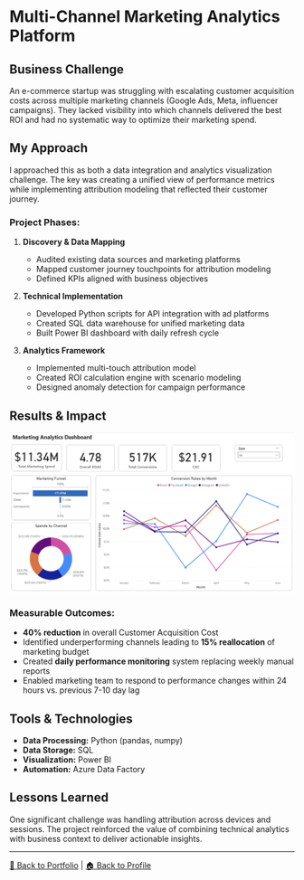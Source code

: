 # Multi-Channel Marketing Analytics Platform

## Business Challenge

An e-commerce startup was struggling with escalating customer acquisition costs across multiple marketing channels (Google Ads, Meta, influencer campaigns). They lacked visibility into which channels delivered the best ROI and had no systematic way to optimize their marketing spend.

## My Approach

I approached this as both a data integration and analytics visualization challenge. The key was creating a unified view of performance metrics while implementing attribution modeling that reflected their customer journey.

### Project Phases:

1. **Discovery & Data Mapping**
   - Audited existing data sources and marketing platforms
   - Mapped customer journey touchpoints for attribution modeling
   - Defined KPIs aligned with business objectives

2. **Technical Implementation**
   - Developed Python scripts for API integration with ad platforms
   - Created SQL data warehouse for unified marketing data
   - Built Power BI dashboard with daily refresh cycle

3. **Analytics Framework**
   - Implemented multi-touch attribution model
   - Created ROI calculation engine with scenario modeling
   - Designed anomaly detection for campaign performance

## Results & Impact

![Marketing Analytics Dashboard](https://github.com/sagar-bushan/sagar-bushan.github.io/blob/main/dashboard-images/marketing-dashboard.png)

### Measurable Outcomes:
- **40% reduction** in overall Customer Acquisition Cost
- Identified underperforming channels leading to **15% reallocation** of marketing budget
- Created **daily performance monitoring** system replacing weekly manual reports
- Enabled marketing team to respond to performance changes within 24 hours vs. previous 7-10 day lag

## Tools & Technologies

- **Data Processing:** Python (pandas, numpy)
- **Data Storage:** SQL
- **Visualization:** Power BI
- **Automation:** Azure Data Factory

## Lessons Learned

One significant challenge was handling attribution across devices and sessions. The project reinforced the value of combining technical analytics with business context to deliver actionable insights.

---

[📂 Back to Portfolio](https://github.com/sagar-bushan/sagar-bushan.github.io) | [🏠 Back to Profile](https://github.com/sagar-bushan)
